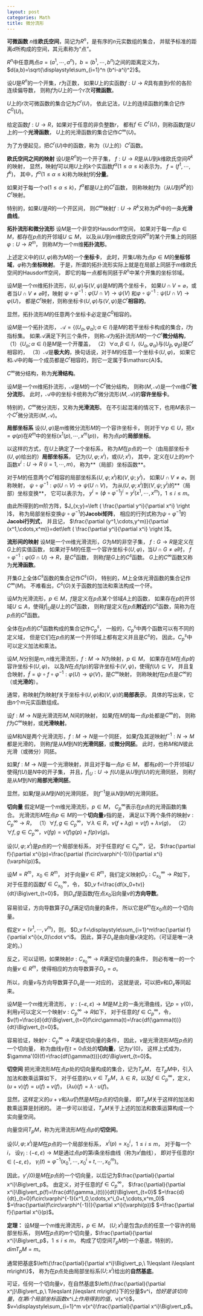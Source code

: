 ```yaml
---
layout: post
categories: Math
title: 微分流形
---
```


**可微函数**
$n$维**欧氏空间**，简记为$R^n$，是有序的$n$元实数组的集合，
并赋予标准的距离$d$所构成的空间，其元素称为“点”。

$R^n$中任意两点$a=(a^1,\cdots ,a^n)$，$b=(b^1,\cdots ,b^n)$之间的距离定义为，
$d(a,b)=\sqrt{\displaystyle\sum_{i=1}^n (b^i-a^i)^2}$。

设$U$是$R^n$的一个开集，$r$为正数，
如果$U$上的实函数$f:U\rightarrow R$具有直到$r$阶的各阶连续偏导数，
则称$f$为$U$上的一个$r$次**可微函数**。

$U$上的$r$次可微函数的集合记为$C^r(U)$，
依此记法，$U$上的连续函数的集合记作$C^0(U)$。

给定函数$f:U\rightarrow R$，如果对于任意的非负整数$r$，
都有$f\in C^r(U)$，则称函数$f$是$U$上的一个**光滑函数**，
$U$上的光滑函数的集合记作$C^\infty (U)$。

为了方便起见，把$C^r(U)$中的函数，称为（$U$上的）$C^r$函数。

**欧氏空间之间的映射**
设$U$是$R^n$的一个开子集，
$f:U\rightarrow R$是从$U$到$k$维欧氏空间$R^k$的映射，
显然，映射$f$可以用$U$上的$k$个实函数$f^\alpha(1\leqslant\alpha\leqslant k)$表示为，
$f=(f^1,\cdots ,f^k)$，
其中，$f^\alpha(1\leqslant\alpha\leqslant k)$称为映射$f$的**分量**。

如果对于每一个$\alpha(1\leqslant\alpha\leqslant k)$，$f^\alpha$都是$U$上的$C^r$函数，
则称映射$f$为（从$U$到$R^k$的）$C^r$映射。

特别的，如果$U$是$R$的一个开区间，
则$C^\infty$映射$f:U\rightarrow R^k$又称为$R^k$中的一条**光滑曲线**。

**拓扑流形和微分流形**
设$M$是一个非空的Hausdorff空间，
如果对于每一点$p\in M$，都存在$p$点的开邻域$U\subseteq M$，
以及从$U$到$m$维欧氏空间$R^m$的某个开集上的同胚$\varphi :U\rightarrow R^m$，
则称$M$为一个$m$维**拓扑流形**。

上述定义中的$(U,\varphi)$称为$M$的一个**坐标卡**，
此时，开集$U$称为点$p\in M$的**坐标邻域**，$\varphi$称为**坐标映射**。
于是，所谓的拓扑流形实际上就是在局部上同胚于$m$维欧氏空间的Hausdorff空间，
即它的每一点都有同胚于$R^n$中某个开集的坐标邻域。

设$M$是一个$m$维拓扑流形，$(U,\varphi)$与$(V,\psi)$是$M$的两个坐标卡，
如果$U\cap V=\varnothing$，或者当$U\cap V\neq\varnothing$时，映射
$\psi\circ\varphi^{-1}:\varphi(U\cap V)\rightarrow\psi(V)$
和$\varphi\circ\psi^{-1}:\psi(U\cap V)\rightarrow\varphi(U)$，
都是$C^r$映射，则称坐标卡$(U,\varphi)$与$(V,\psi)$是$C^r$**相容的**。

显然，拓扑流形$M$的任意两个坐标卡必定是$C^0$相容的。

设$M$是一个拓扑流形，
$\mathscr{A}=\{(U_\alpha,\varphi_\alpha);\alpha\in I\}$是$M$的若干坐标卡构成的集合，$I$为指标集。
如果$\mathscr{A}$满足下列三个条件，
则称$\mathscr{A}$为拓扑流形$M$的一个$C^r$**微分结构**，
（1）$\{U_\alpha;\alpha\in I\}$是$M$是一个开覆盖，
（2）$\forall\alpha,\beta\in I$，$(U_\alpha,\varphi_\alpha)$与$(U_\beta,\varphi_\beta)$是$C^r$相容的，
（3）$\mathscr{A}$是**极大的**，换句话说，对于$M$的任意一个坐标卡$(U,\varphi)$，
如果它和$\mathscr{A}$中的每一个成员都是$C^r$相容的，则它一定属于$\mathsrc{A}$。

$C^\infty$微分结构，称为**光滑结构**。

设$M$是一个$m$维拓扑流形，$\mathscr{A}$是$M$的一个$C^r$微分结构，
则称$(M,\mathscr{A})$是一个$m$维$C^r$**微分流形**。
此时，$\mathscr{A}$中的坐标卡统称为$C^r$微分流形$(M,\mathscr{A})$的**容许坐标卡**。

特别的，$C^\infty$微分流形，又称为**光滑流形**。
在不引起混淆的情况下，也用$M$表示一个$C^r$微分流形$(M,\mathscr{A})$。

**局部坐标系**
设$(U,\varphi)$是$m$维微分流形$M$的一个容许坐标卡，
则对于$\forall p\in U$，把$x=\varphi(p)$在$R^m$中的坐标$(x^1(p),\cdots ,x^m(p))$，
称为点$p$的**局部坐标**。

以这样的方式，在$U$上确定了一个坐标系，
称为$M$在$p$点的一个（由局部坐标卡$(U,\varphi)$给出的）**局部坐标系**，
记为$(U,\varphi;x^i)$，或$(U;x^i)$，
其中，定义在$U$上的$m$个函数$x^i:U\rightarrow R\ (i=1,\cdots ,m)$，
称为**（局部）坐标函数**。

对于$M$的任意两个$C^r$相容的局部坐标系$(U,\varphi;x^i)$和$(V,\psi;y^i)$，
如果$U\cap V\neq\varnothing$，则称映射，
$\psi\circ\varphi^{-1}:\varphi(U\cap V)\rightarrow\psi(U\cap V)$，
为从$(U,\varphi;x^i)$到$(V,\psi;y^i)$的**（局部）坐标变换**，
它可以表示为，
$y^i=(\phi\circ\varphi^{-1})^i=y^i(x^1,\cdots ,x^m)$，$1\leqslant i\leqslant m$。

由此所得到的$m$阶方阵，$J_{x;y}=\left ( \frac{\partial y^i}{\partial x^i} \right )$，
称为局部坐标变换$\psi\circ\varphi^{-1}$的**Jacobi矩阵**，
相应的行列式称为$\psi\circ\varphi^{-1}$的**Jacobi行列式**，
并且记，
$\frac{\partial (y^1,\cdots,y^m)}{\partial (x^1,\cdots,x^m)}=det\left ( \frac{\partial y^i}{\partial x^i} \right )$。

**流形间的映射**
设$M$是一个$m$维光滑流形，$G$为$M$的非空子集，
$f:G\rightarrow R$是定义在$G$上的实值函数，
如果对于$M$的任意一个容许坐标卡$(U,\varphi)$，当$U\cap G\neq\varnothing$时，
$f\circ\varphi^{-1}:\varphi(G\cap U)\rightarrow R$，是$C^s$函数，
则称$f$是$G$上的$C^s$函数。
$G$上的$C^\infty$函数又称为**光滑函数**。

开集$G$上全体$C^s$函数的集合记作$C^s(G)$，
特别的，$M$上全体光滑函数的集合记作$C^\infty(M)$。
不难看出，$C^s(G)$关于函数的加法和乘法构成一个环。

设$M$为光滑流形，$p\in M$，$f$是定义在$p$点某个邻域$A$上的函数，
如果存在$p$的开邻域$U\subseteq A$，使得$f|_U$是$U$上的$C^s$函数，
则称$f$是定义在$p$点**附近**的$C^s$函数，简称为在$p$点的$C^s$函数。

全体在$p$点的$C^s$函数构成的集合记作$C^s_p$，
一般的，$C^s_p$中两个函数可以有不同的定义域，
但是它们在$p$点的某一个开邻域上都有定义并且是$C^s$的，
因此，$C^s_p$中可以定义加法和乘法。

设$M,N$分别是$m,n$维光滑流形，$f:M\rightarrow N$为映射，$p\in M$，
如果存在$M$在点$p$的容许坐标卡$(U,\varphi)$，
以及$N$在点$f(p)$的容许坐标卡$(V,\psi)$，使得$f(U)\subseteq V$，
并且复合映射，$\tilde{f}=\psi\circ f\circ\varphi^{-1}:\varphi(U)\rightarrow\psi(V)$，是$C^\infty$映射，
则称映射$f$在$p$点是$C^\infty$的（或**光滑的**）。

通常，称映射$\tilde{f}$为映射$f$关于坐标卡$(U,\varphi)$和$(V,\psi)$的**局部表示**，
具体的写出来，它由$n$个$m$元实函数组成。

设$f:M\rightarrow N$是光滑流形$M,N$间的映射，
如果$f$在$M$的每一点$p$处都是$C^\infty$的，
则称$f$为$C^\infty$映射，或**光滑映射**。

设$M$和$N$是两个光滑流形，$f:M\rightarrow N$是一个同胚，
如果$f$及其逆映射$f^{-1}:N\rightarrow M$都是光滑的，
则称$f$是从$M$到$N$的**光滑同胚**，或**微分同胚**。
此时，也称$M$和$N$彼此光滑（或微分）同胚。

如果$f:M\rightarrow N$是一个光滑映射，并且对于每一点$p\in M$，
都有$p$的一个开邻域$U$使得$f(U)$是$N$中的开子集，
并且，$f|_U:U\rightarrow f(U)$是从$U$到$f(U)$的光滑同胚，
则称$f$是从$M$到$N$的**局部光滑同胚**。

显然，如果$f$是从$M$到$N$的光滑同胚，
则$f^{-1}$是从$N$到$M$的光滑同胚。

**切向量**
假定$M$是一个$m$维光滑流形，$p\in M$，
$C^\infty_p$表示在$p$点的光滑函数的集合。
光滑流形$M$在点$p\in M$的一个**切向量**$v$指的是，
满足以下两个条件的映射$v:C^\infty_p\rightarrow R$，
（1）$\forall f,g\in C^\infty_p$，$\forall\lambda\in R$，$v(f+\lambda g)=v(f)+\lambda v(g)$，
（2）$\forall f,g\in C^\infty_p$，$v(fg)=v(f)g(p)+f(p)v(g)$。

设$(U,\varphi;x^i)$是$p$点的一个局部坐标系，
对于任意的$f\in C^\infty_p$，记，
$\frac{\partial f}{\partial x^i}(p)=\frac{\partial (f\circ\varphi^{-1})}{\partial x^i}(\varphi(p))$。

设$M=R^m$，$x_0\in R^m$，
对于向量$v\in R^m$，我们定义映射$D_v:C^\infty_{x_0}\rightarrow R$如下，
对于任意的函数$f\in C^\infty_{x_0}$，令，
$D_v f=\frac{df(x_0+tv)}{dt}\Big\vert_{t=0}$，
则$D_v f$是函数$f$在点$x_0$沿向量$v$的**方向导数**。

容易验证，方向导数算子$D_v f$满足切向量的条件，
所以它是$R^m$在$x_0$点的一个切向量。

假定$v=(v^1,\cdots,v^m)$，则，
$D_v f=\displaystyle\sum_{i=1}^m\frac{\partial f}{\partial x^i}(x_0)\cdot v^i$。
因此，算子$D_v$是由向量$v$决定的。（可证是唯一决定的。）

反之，可以证明，如果映射$\sigma:C^\infty_{x_0}\rightarrow R$满足切向量的条件，
则必有唯一的一个向量$v\in R^m$，使得相应的方向导数算子$D_v=\sigma$。

所以，向量$v$与方向导数算子$D_v$是一一对应的，
这就是说，可以把$v$和$D_v$等同起来。

设$M$是一个$m$维光滑流形，
$\gamma:(-\varepsilon,\varepsilon)\rightarrow M$是$M$上的一条光滑曲线，记$p=\gamma(0)$，
利用$\gamma$可以定义一个映射$v:C^\infty_p\rightarrow R$如下，
对于任意的$f\in C^\infty_p$，令，
$v(f)=\frac{d}{dt}\Big\vert_{t=0}f\circ\gamma(t)=\frac{df(\gamma(t))}{dt}\Big\vert_{t=0}$。

容易验证，映射$v:C^\infty_p\rightarrow R$满足切向量的条件，
因此，$v$是光滑流形$M$在$p$点的一个切向量，
称为曲线$\gamma$在$t=0$点处的**切向量**，记为$\gamma'(0)$，
这样上式成为，$\gamma'(0)(f)=\frac{df(\gamma(t))}{dt}\Big\vert_{t=0}$。

**切空间**
把光滑流形$M$在点$p$处的切向量构成的集合，记为$T_p M$，
在$T_p M$中，引入加法和数乘运算如下，
对于任意的$u,v\in T_p M$，$\lambda\in R$，以及$f\in C^\infty_p$，定义，
$(u+v)(f)=u(f)+v(f)$，
$(\lambda u)(f)=\lambda\cdot u(f)$。

显然，这样定义的$u+v$和$\lambda u$仍然是$M$在$p$点的切向量，
即$T_p M$关于这样的加法和数乘运算是封闭的。
进一步可以验证，$T_p M$关于上述的加法和数乘运算构成一个实向量空间。

向量空间$T_p M$，称为光滑流形$M$在点$p$的**切空间**。

设$(U,\varphi;x^i)$是$M$在$p$点的一个局部坐标系，
$x^i(p)=x^i_0$，$1\leqslant i\leqslant m$，
对于每一个$i$，
设$\gamma_i:(-\varepsilon,\varepsilon)\rightarrow M$是通过点$p$的第$i$条坐标曲线（称为$x^i$曲线），
即对于任意的$t\in(-\varepsilon,\varepsilon)$，
$\gamma_i(t)=\varphi^{-1}(x^1_0,\cdots,x^i_0+t,\cdots,x^m_0)$。

因此，$\gamma'_i(0)$是$M$在$p$点的一个切向量，以后记为$\frac{\partial}{\partial x^i}\Big\vert_p$。
由定义，对于任意的$f\in C^\infty_p$，
$\frac{\partial}{\partial x^i}\Big\vert_p(f)=\frac{df(\gamma_i(t))}{dt}\Big\vert_{t=0}$
$=\frac{d}{dt}_{t=0}f\circ\varphi^{-1}(x^1_0,\cdots,x^i_0+t,\cdots,x^m_0)$
$=\frac{\partial(f\circ\varphi^{-1})}{\partial x^i}(\varphi(p))$
$=\frac{\partial f}{\partial x^i}(p)$。

**定理：**
设$M$是一个$m$维光滑流形，$p\in M$，
$(U;x^i)$是包含$p$点的任意一个容许的局部坐标系，
则$M$在$p$点的$m$个切向量，$\frac{\partial}{\partial x^i}\Big\vert_p$，$1\leqslant i\leqslant m$，
构成了切空间$T_p M$的一个基底，特别的，$dimT_p M=m$。

通常把基底$\left\{\frac{\partial}{\partial x^i}\Big\vert_p,\ 1\leqslant i\leqslant m\right\}$，
称为在$p$点处由局部坐标系$(U;x^i)$给出的**自然基底**。

可证，任何一个切向量$v$，在自然基底$\left\{\frac{\partial}{\partial x^j}\Big\vert_p,\ 1\leqslant j\leqslant m\right\}下的分量$v^i$，
恰好是该切向量，在第$i$个局部坐标函数$x^i$上作用得到的值，$v(x^i)$，
$v=\displaystyle\sum_{i=1}^m v(x^i)\frac{\partial}{\partial x^i}\Big\vert_p$。


